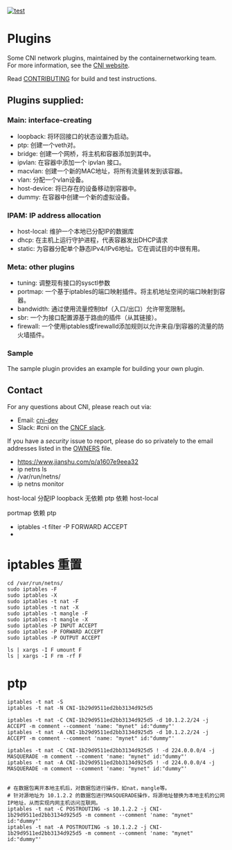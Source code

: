 [![test](https://github.com/containernetworking/plugins/actions/workflows/test.yaml/badge.svg)](https://github.com/containernetworking/plugins/actions/workflows/test.yaml?query=branch%3Amaster)

# Plugins
Some CNI network plugins, maintained by the containernetworking team. For more information, see the [CNI website](https://www.cni.dev).

Read [CONTRIBUTING](CONTRIBUTING.md) for build and test instructions.

## Plugins supplied:
### Main: interface-creating
- loopback: 将环回接口的状态设置为启动。
- ptp: 创建一个veth对。
- bridge: 创建一个网桥，将主机和容器添加到其中。
- ipvlan: 在容器中添加一个 ipvlan 接口。
- macvlan: 创建一个新的MAC地址，将所有流量转发到该容器。
- vlan: 分配一个vlan设备。
- host-device: 将已存在的设备移动到容器中。
- dummy: 在容器中创建一个新的虚拟设备。

### IPAM: IP address allocation
- host-local: 维护一个本地已分配IP的数据库
- dhcp: 在主机上运行守护进程，代表容器发出DHCP请求
- static: 为容器分配单个静态IPv4/IPv6地址。它在调试目的中很有用。

### Meta: other plugins
- tuning: 调整现有接口的sysctl参数
- portmap: 一个基于iptables的端口映射插件。将主机地址空间的端口映射到容器。
- bandwidth: 通过使用流量控制tbf（入口/出口）允许带宽限制。
- sbr: 一个为接口配置源基于路由的插件（从其链接）。
- firewall: 一个使用iptables或firewalld添加规则以允许来自/到容器的流量的防火墙插件。

### Sample
The sample plugin provides an example for building your own plugin.

## Contact

For any questions about CNI, please reach out via:
- Email: [cni-dev](https://groups.google.com/forum/#!forum/cni-dev)
- Slack: #cni on the [CNCF slack](https://slack.cncf.io/).

If you have a _security_ issue to report, please do so privately to the email addresses listed in the [OWNERS](OWNERS.md) file.

- https://www.jianshu.com/p/a1607e9eea32
- ip netns ls
- /var/run/netns/
- ip netns monitor


host-local 分配IP
loopback 无依赖
ptp 依赖 host-local 

portmap 依赖 ptp
- iptables -t filter -P FORWARD ACCEPT
- 





# iptables 重置 
```
cd /var/run/netns/
sudo iptables -F
sudo iptables -X
sudo iptables -t nat -F
sudo iptables -t nat -X
sudo iptables -t mangle -F
sudo iptables -t mangle -X
sudo iptables -P INPUT ACCEPT
sudo iptables -P FORWARD ACCEPT
sudo iptables -P OUTPUT ACCEPT
 
ls | xargs -I F umount F 
ls | xargs -I F rm -rf F 
```

# ptp
```
iptables -t nat -S
iptables -t nat -N CNI-1b29d9511ed2bb3134d925d5

iptables -t nat -C CNI-1b29d9511ed2bb3134d925d5 -d 10.1.2.2/24 -j ACCEPT -m comment --comment 'name: "mynet" id:"dummy"'
iptables -t nat -A CNI-1b29d9511ed2bb3134d925d5 -d 10.1.2.2/24 -j ACCEPT -m comment --comment 'name: "mynet" id:"dummy"'

iptables -t nat -C CNI-1b29d9511ed2bb3134d925d5 ! -d 224.0.0.0/4 -j MASQUERADE -m comment --comment 'name: "mynet" id:"dummy"'
iptables -t nat -A CNI-1b29d9511ed2bb3134d925d5 ! -d 224.0.0.0/4 -j MASQUERADE -m comment --comment 'name: "mynet" id:"dummy"'


# 在数据包离开本地主机后，对数据包进行操作，如nat，mangle等。
# 针对源地址为 10.1.2.2 的数据包进行MASQUERADE操作，将源地址替换为本地主机的公网IP地址，从而实现内网主机访问互联网。
iptables -t nat -C POSTROUTING -s 10.1.2.2 -j CNI-1b29d9511ed2bb3134d925d5 -m comment --comment 'name: "mynet" id:"dummy"'
iptables -t nat -A POSTROUTING -s 10.1.2.2 -j CNI-1b29d9511ed2bb3134d925d5 -m comment --comment 'name: "mynet" id:"dummy"'
```







